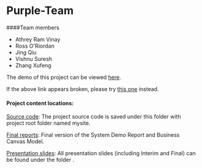 # Purple-Team
####Team members

* Athrey Ram Vinay
* Ross O'Riordan
* Jing Qiu
* Vishnu Suresh
* Zhang Xufeng

The demo of this project can be viewed [here](http://www.purplenews.eu "Purple News").

If the above link appears broken, please try [this one](http://csi6220-3-vm1.ucd.ie/news/ "Purple News") instead.
#### Project content locations:
[Source code](https://github.com/ucd-nlmsc-teamproject-052015/Purple-Team/tree/master/Source%20code "Project source code"): The project source code is saved under this folder with project root folder named mysite.

[Final reports](https://github.com/ucd-nlmsc-teamproject-052015/Purple-Team/tree/master/Final%20Reports "Final reports"): Final version of the System Demo Report and Business Canvas Model.

[Presentation slides](https://github.com/ucd-nlmsc-teamproject-052015/Purple-Team/tree/master/Presentation%20slides "Presentation slides"): All presentation slides (including Interim and Final) can be found under the folder .
